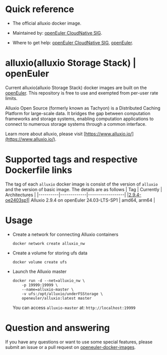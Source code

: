 # Quick reference

- The official alluxio docker image.

- Maintained by: [openEuler CloudNative SIG](https://gitee.com/openeuler/cloudnative).

- Where to get help: [openEuler CloudNative SIG](https://gitee.com/openeuler/cloudnative), [openEuler](https://gitee.com/openeuler/community).

# alluxio(alluxio Storage Stack) | openEuler
Current alluxio(alluxio Storage Stack) docker images are built on the [openEuler](https://repo.openeuler.org/). This repository is free to use and exempted from per-user rate limits.

Alluxio Open Source (formerly known as Tachyon) is a Distributed Caching Platform for large-scale data. It bridges the gap between computation frameworks and storage systems, enabling computation applications to connect to numerous storage systems through a common interface.

Learn more about alluxio, please visit [https://www.alluxio.io/](https://www.alluxio.io/)⁠.

# Supported tags and respective Dockerfile links
The tag of each `alluxio` docker image is consist of the version of `alluxio` and the version of basic image. The details are as follows
|    Tag   |  Currently  |   Architectures  |
|----------|-------------|------------------|
|[2.9.4-oe2403sp1](https://gitee.com/openeuler/openeuler-docker-images/blob/master/Storage/alluxio/2.9.4/24.03-lts-sp1/Dockerfile)| Alluxio 2.9.4 on openEuler 24.03-LTS-SP1 | amd64, arm64 |

# Usage

- Create a network for connecting Alluxio containers
	```
	docker network create alluxio_nw
	```

- Create a volume for storing ufs data
	```
	docker volume create ufs
	```

- Launch the Alluxio master
	```
	docker run -d --net=alluxio_nw \
		-p 19999:19999 \
		--name=alluxio-master \
		-v ufs:/opt/alluxio/underFSStorage \
		openeuler/alluxio:latest master
	```
	You can access `alluxio-master` at: `http://localhost:19999`
        
# Question and answering
If you have any questions or want to use some special features, please submit an issue or a pull request on [openeuler-docker-images](https://gitee.com/openeuler/openeuler-docker-images).